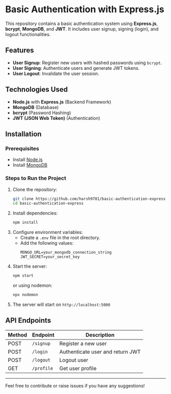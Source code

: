 # Basic Authentication with Express.js

This repository contains a basic authentication system using **Express.js**, **bcrypt**, **MongoDB**, and **JWT**. It includes user signup, signing (login), and logout functionalities.

## Features
- **User Signup**: Register new users with hashed passwords using `bcrypt`.
- **User Signing**: Authenticate users and generate JWT tokens.
- **User Logout**: Invalidate the user session.

## Technologies Used
- **Node.js** with **Express.js** (Backend Framework)
- **MongoDB** (Database)
- **bcrypt** (Password Hashing)
- **JWT (JSON Web Token)** (Authentication)

## Installation

### Prerequisites
- Install [Node.js](https://nodejs.org/)
- Install [MongoDB](https://www.mongodb.com/)

### Steps to Run the Project
1. Clone the repository:
   ```sh
   git clone https://github.com/harsh9701/basic-authentication-express.git
   cd basic-authentication-express
   ```
2. Install dependencies:
   ```sh
   npm install
   ```
3. Configure environment variables:
   - Create a `.env` file in the root directory.
   - Add the following values:
     ```env
     MONGO_URL=your_mongodb_connection_string
     JWT_SECRET=your_secret_key
     ```
4. Start the server:
   ```sh
   npm start
   ```
   or using nodemon:
   ```sh
   npx nodemon
   ```
5. The server will start on `http://localhost:5000`

## API Endpoints

| Method | Endpoint       | Description        |
|--------|--------------|------------------|
| POST   | `/signup`    | Register a new user |
| POST   | `/login`    | Authenticate user and return JWT |
| POST   | `/logout`    | Logout user |
| GET   | `/profile`    | Get user profile |

---
Feel free to contribute or raise issues if you have any suggestions!

